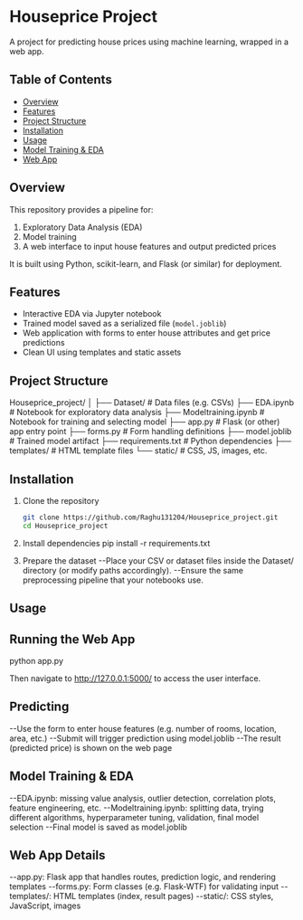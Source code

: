 # Houseprice Project

A project for predicting house prices using machine learning, wrapped in a web app.

## Table of Contents
- [Overview](#overview)  
- [Features](#features)  
- [Project Structure](#project-structure)  
- [Installation](#installation)  
- [Usage](#usage)  
- [Model Training & EDA](#model-training--eda)  
- [Web App](#web-app)   

## Overview
This repository provides a pipeline for:
1. Exploratory Data Analysis (EDA)  
2. Model training  
3. A web interface to input house features and output predicted prices  

It is built using Python, scikit-learn, and Flask (or similar) for deployment.

## Features
- Interactive EDA via Jupyter notebook  
- Trained model saved as a serialized file (`model.joblib`)  
- Web application with forms to enter house attributes and get price predictions  
- Clean UI using templates and static assets  

## Project Structure
Houseprice_project/
│
├── Dataset/ # Data files (e.g. CSVs)
├── EDA.ipynb # Notebook for exploratory data analysis
├── Modeltraining.ipynb # Notebook for training and selecting model
├── app.py # Flask (or other) app entry point
├── forms.py # Form handling definitions
├── model.joblib # Trained model artifact
├── requirements.txt # Python dependencies
├── templates/ # HTML template files
└── static/ # CSS, JS, images, etc.


## Installation
1. Clone the repository  
   ```bash
   git clone https://github.com/Raghu131204/Houseprice_project.git
   cd Houseprice_project
2. Install dependencies
pip install -r requirements.txt

3. Prepare the dataset
--Place your CSV or dataset files inside the Dataset/ directory (or modify paths accordingly).
--Ensure the same preprocessing pipeline that your notebooks use.
## Usage
## Running the Web App
python app.py

Then navigate to http://127.0.0.1:5000/ to access the user interface.

## Predicting

--Use the form to enter house features (e.g. number of rooms, location, area, etc.)
--Submit will trigger prediction using model.joblib
--The result (predicted price) is shown on the web page

## Model Training & EDA

--EDA.ipynb: missing value analysis, outlier detection, correlation plots, feature engineering, etc.
--Modeltraining.ipynb: splitting data, trying different algorithms, hyperparameter tuning, validation, final model selection
--Final model is saved as model.joblib

## Web App Details

--app.py: Flask app that handles routes, prediction logic, and rendering templates
--forms.py: Form classes (e.g. Flask-WTF) for validating input
--templates/: HTML templates (index, result pages)
--static/: CSS styles, JavaScript, images
